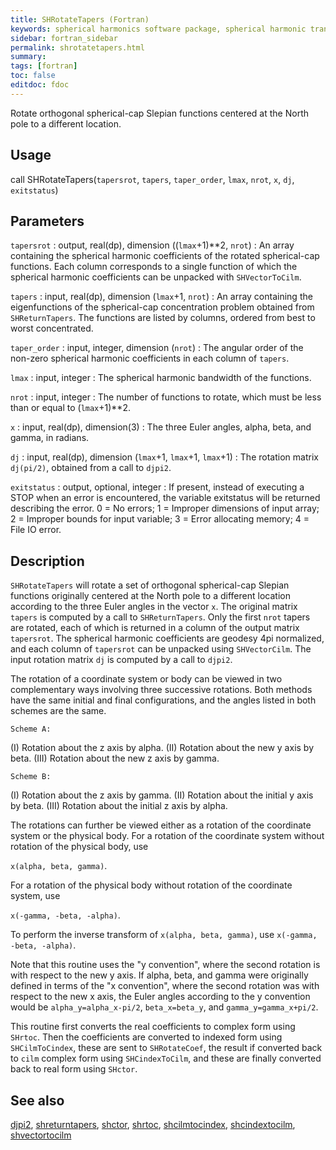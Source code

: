 ```yaml
---
title: SHRotateTapers (Fortran)
keywords: spherical harmonics software package, spherical harmonic transform, legendre functions, multitaper spectral analysis, fortran, Python, gravity, magnetic field
sidebar: fortran_sidebar
permalink: shrotatetapers.html
summary:
tags: [fortran]
toc: false
editdoc: fdoc
---
```


Rotate orthogonal spherical-cap Slepian functions centered at the North pole to a different location.

## Usage

call SHRotateTapers(`tapersrot`, `tapers`, `taper_order`, `lmax`, `nrot`, `x`,
                    `dj`, `exitstatus`)

## Parameters

`tapersrot` : output, real(dp), dimension ((`lmax`+1)**2, `nrot`)
:   An array containing the spherical harmonic coefficients of the rotated spherical-cap functions. Each column corresponds to a single function of which the spherical harmonic coefficients can be unpacked with `SHVectorToCilm`.

`tapers` : input, real(dp), dimension (`lmax`+1, `nrot`)
:   An array containing the eigenfunctions of the spherical-cap concentration problem obtained from `SHReturnTapers`. The functions are listed by columns, ordered from best to worst concentrated.

`taper_order` : input, integer, dimension (`nrot`)
:   The angular order of the non-zero spherical harmonic coefficients in each column of `tapers`.

`lmax` : input, integer
:   The spherical harmonic bandwidth of the functions.

`nrot` : input, integer
:   The number of functions to rotate, which must be less than or equal to (`lmax`+1)**2.

`x` : input, real(dp), dimension(3)
:   The three Euler angles, alpha, beta, and gamma, in radians.

`dj` : input, real(dp), dimension (`lmax`+1, `lmax`+1, `lmax`+1)
:   The rotation matrix `dj(pi/2)`, obtained from a call to `djpi2`.

`exitstatus` : output, optional, integer
:   If present, instead of executing a STOP when an error is encountered, the variable exitstatus will be returned describing the error. 0 = No errors; 1 = Improper dimensions of input array; 2 = Improper bounds for input variable; 3 = Error allocating memory; 4 = File IO error.

## Description

`SHRotateTapers` will rotate a set of orthogonal spherical-cap Slepian functions originally centered at the North pole to a different location according to the three Euler angles in the vector `x`. The original matrix `tapers` is computed by a call to `SHReturnTapers`. Only the first `nrot` tapers are rotated, each of which is returned in a column of the output matrix `tapersrot`. The spherical harmonic coefficients are geodesy 4pi normalized, and each column of `tapersrot` can be unpacked using `SHVectorCilm`. The input rotation matrix `dj` is computed by a call to `djpi2`.

The rotation of a coordinate system or body can be viewed in two complementary ways involving three successive rotations. Both methods have the same initial and final configurations, and the angles listed in both schemes are the same.

`Scheme A:`

(I) Rotation about the z axis by alpha.
(II) Rotation about the new y axis by beta.
(III) Rotation about the new z axis by gamma.

`Scheme B:`

(I) Rotation about the z axis by gamma.
(II) Rotation about the initial y axis by beta.
(III) Rotation about the initial z axis by alpha.

The rotations can further be viewed either as a rotation of the coordinate system or the physical body. For a rotation of the coordinate system without rotation of the physical body, use 

`x(alpha, beta, gamma)`.

For a rotation of the physical body without rotation of the coordinate system, use 

`x(-gamma, -beta, -alpha)`.

To perform the inverse transform of `x(alpha, beta, gamma)`, use `x(-gamma, -beta, -alpha)`.

Note that this routine uses the "y convention", where the second rotation is with respect to the new y axis. If alpha, beta, and gamma were originally defined in terms of the "x convention", where the second rotation was with respect to the new x axis, the Euler angles according to the y convention would be `alpha_y=alpha_x-pi/2`, `beta_x=beta_y`, and `gamma_y=gamma_x+pi/2`.

This routine first converts the real coefficients to complex form using `SHrtoc`. Then the coefficients are converted to indexed form using `SHCilmToCindex`, these are sent to `SHRotateCoef`, the result if converted back to `cilm` complex form using `SHCindexToCilm`, and these are finally converted back to real form using `SHctor`.

## See also

[djpi2](djpi2.html), [shreturntapers](shreturntapers.html), [shctor](shctor.html), [shrtoc](shrtoc.html), [shcilmtocindex](shcilmtocindex.html), [shcindextocilm](shcindextocilm.html), [shvectortocilm](shvectortocilm.html)

